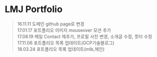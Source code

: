 # LMJ Portfolio
>16.11.11 도메인 github page로 변경<br />
>17.01.17 포트폴리오 이미지 mouseover 모션 추가<br />
>17.08.19 메일 Contact 재추가, 프로필 사진 변경, 소개글 수정, 풋터 수정<br />
>17.11.06 포트폴리오 목록 업데이트(GCP기술블로그)<br />
>18.03.24 포트폴리오 목록 업데이트(mlb,체인)
